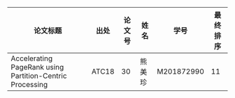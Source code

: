 | 论文标题                                                   | 出处   | 论文号 | 姓名   |    学号    | 最终排序 |
| ---------------------------------------------------------- | ------ | ------ | ------ | ---------- | -------- |
| Accelerating PageRank using Partition-Centric Processing 	 | ATC18  |  30  | 熊美珍 | M201872990 |    11     |
